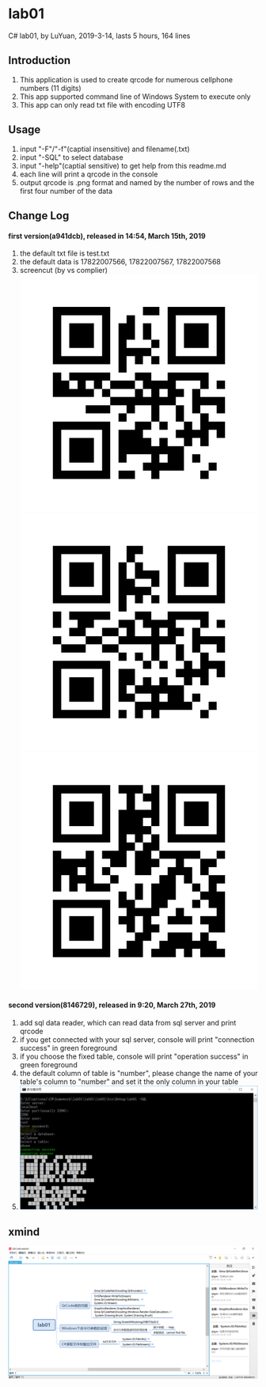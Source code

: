 # lab01
C# lab01, by LuYuan, 2019-3-14, lasts 5 hours, 164 lines

## Introduction
1. This application is used to create qrcode for numerous cellphone numbers (11 digits)
2. This app supported command line of Windows System to execute only 
3. This app can only read txt file with encoding UTF8 

## Usage
1. input "-F"/"-f"(captial insensitive) and filename(.txt)
2. input "-SQL" to select database
3. input "-help"(captial sensitive) to get help from this readme.md
4. each line will print a qrcode in the console
5. output qrcode is .png format and named by the number of rows and the first four number of the data

## Change Log
#### first version(a941dcb), released in 14:54, March 15th, 2019
1. the default txt file is test.txt
2. the default data is 17822007566, 17822007567, 17822007568
3. screencut (by vs complier) ![screen ](screencut/0001782.png) ![screen ](screencut/0011782.png) ![screen ](screencut/0021782.png) 

#### second version(8146729), released in 9:20, March 27th, 2019
1. add sql data reader, which can read data from sql server and print qrcode
2. if you get connected with your sql server, console will print "connection success" in green foreground
3. if you choose the fixed table, console will print "operation success" in green foreground
4. the default column of table is "number", please change the name of your table's column to "number" and set it the only column in your table
5. ![screen ](screencut/sql.png)

## xmind
![screen ](screencut/xmind.png)
